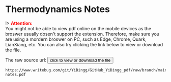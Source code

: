 # Thermodynamics Notes

!> **<span style='color:red'>Attention:</span>**<br>
You might not be able to view pdf online on the mobile devices as the broswer usually dosen't support the extension. Therefore, make sure you are using a mordern broswer on PC, such as Edge, Chrome, Quark, LianXiang, etc. You can also try clicking the link below to view or download
the file.

The raw source url: <button onclick="window.open('https://www.writebug.com/git/YiDingg/WB.PDFBank/raw/branch/main/Notes/Thermodynamics notes.pdf')" type="button">click to view or download the file</button>

```pdf
https://www.writebug.com/git/YiDingg/GitHub_YiDingg_pdf/raw/branch/main/Thermodynamics notes.pdf
```

